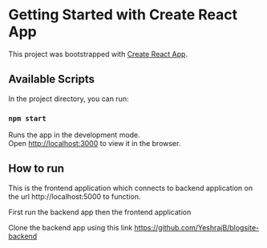 # Getting Started with Create React App

This project was bootstrapped with [Create React App](https://github.com/facebook/create-react-app).

## Available Scripts

In the project directory, you can run:

### `npm start`

Runs the app in the development mode.\
Open [http://localhost:3000](http://localhost:3000) to view it in the browser.

## How to run

This is the frontend application which connects to backend application on the url http://localhost:5000 to function.

First run the backend app then the frontend application

Clone the backend app using this link https://github.com/YeshrajB/blogsite-backend
